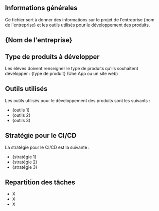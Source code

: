 ## Informations générales

Ce fichier sert à donner des informations sur le projet de l'entreprise {nom de l'entreprise} et les outils utilisés pour le développement des produits.

## {Nom de l'entreprise}

## Type de produits à développer

Les élèves doivent renseigner le type de produits qu'ils souhaitent développer : {type de produit} (Une App ou un site web)

## Outils utilisés

Les outils utilisés pour le développement des produits sont les suivants :

- {outils 1}
- {outils 2}
- {outils 3}

## Stratégie pour le CI/CD

La stratégie pour le CI/CD est la suivante :

- {stratégie 1}
- {stratégie 2}
- {stratégie 3}

## Repartition des tâches 

- X
- X
- X 
